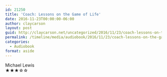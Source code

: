 ```yaml
---
id: 21250
title: 'Coach: Lessons on the Game of Life'
date: 2016-11-23T00:00:00-06:00
author: claycarson
layout: post
guid: http://claycarson.net/uncategorized/2016/11/23/coach-lessons-on-the-game-of-life/
permalink: /timeline/media/audiobook/2016/11/23/coach-lessons-on-the-game-of-life/
categories:
  - Audiobook
format: aside
---
```

<div class="media-details"></div>

<div class="media-creator">Michael   Lewis</div>

<div class="media-rating">★★★☆☆</div>